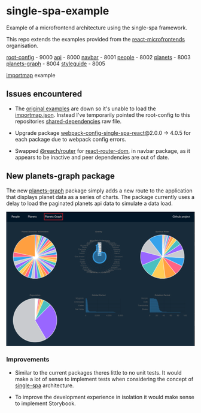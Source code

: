 # single-spa-example

Example of a microfrontend architecture using the single-spa framework.

This repo extends the examples provided from the [react-microfrontends](https://github.com/react-microfrontends) organisation.

[root-config](./root-config/package.json) - 9000
[api](./api/package.json) - 8000
[navbar](./navbar/package.json) - 8001
[people](./people/package.json) - 8002
[planets](./planets/package.json) - 8003
[planets-graph](./planets-graph/package.json) - 8004
[styleguide](./styleguide/package.json) - 8005

[importmap](./shared-dependencies/importmap.json) example

## Issues encountered

- The [original examples](https://react.microfrontends.app) are down so it's unable to load the [importmap.json](https://storage.googleapis.com/react.microfrontends.app/importmap.json). Instead I've temporarily pointed the root-config to this repositories [shared-dependencies](./shared-dependencies/importmap.json) raw file.

- Upgrade package [webpack-config-single-spa-react](https://www.npmjs.com/package/webpack-config-single-spa-react)@2.0.0 -> 4.0.5 for each package due to webpack config errors.

- Swapped [@reach/router](https://www.npmjs.com/package/@reach/router) for [react-router-dom](https://www.npmjs.com/package/react-router-dom), in navbar package, as it appears to be inactive and peer dependencies are out of date.

## New planets-graph package

The new [planets-graph](./planets-graph/package.json) package simply adds a new route to the application that displays planet data as a series of charts. The package currently uses a delay to load the paginated planets api data to simulate a data load.

![Planets Graph](./documentation/images/planets-graph.png "Planets Graph")

### Improvements

- Similar to the current packages theres little to no unit tests. It would make a lot of sense to implement tests when considering the concept of [single-spa](https://single-spa.js.org/) architecture.

- To improve the development experience in isolation it would make sense to implement Storybook.

